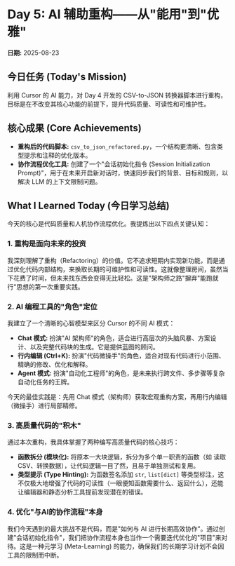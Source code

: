 
# Day 5: AI 辅助重构——从"能用"到"优雅"

**日期:** 2025-08-23

## 今日任务 (Today's Mission)

利用 Cursor 的 AI 能力，对 Day 4 开发的 CSV-to-JSON 转换器脚本进行重构，目标是在不改变其核心功能的前提下，提升代码质量、可读性和可维护性。

## 核心成果 (Core Achievements)

- **重构后的代码脚本:** `csv_to_json_refactored.py`，一个结构更清晰、包含类型提示和注释的优化版本。
- **协作流程优化工具:** 创建了一个"会话初始化指令 (Session Initialization Prompt)"，用于在未来开启新对话时，快速同步我们的背景、目标和规则，以解决 LLM 的上下文限制问题。

## What I Learned Today (今日学习总结)

今天的核心是代码质量和人机协作流程优化。我提炼出以下四点关键认知：

### 1. 重构是面向未来的投资

我深刻理解了重构（Refactoring）的价值。它不追求短期内实现新功能，而是通过优化代码内部结构，来换取长期的可维护性和可读性。这就像整理房间，虽然当下花费了时间，但未来找东西会变得无比轻松。这是"架构师之路"摒弃"能跑就行"思想的第一次重要实践。

### 2. AI 编程工具的"角色"定位

我建立了一个清晰的心智模型来区分 Cursor 的不同 AI 模式：

- **Chat 模式:** 扮演"AI 架构师"的角色，适合进行高层次的头脑风暴、方案设计、以及完整代码块的生成。它是提供蓝图的顾问。
- **行内编辑 (Ctrl+K):** 扮演"代码微操手"的角色，适合对现有代码进行小范围、精确的修改、优化和解释。
- **Agent 模式:** 扮演"自动化工程师"的角色，是未来执行跨文件、多步骤等复杂自动化任务的王牌。

今天的最佳实践是：先用 Chat 模式（架构师）获取宏观重构方案，再用行内编辑（微操手）进行局部精修。

### 3. 高质量代码的"积木"

通过本次重构，我具体掌握了两种编写高质量代码的核心技巧：

- **函数拆分 (模块化):** 将原本一大块逻辑，拆分为多个单一职责的函数（如 读取CSV、转换数据），让代码逻辑一目了然，且易于单独测试和复用。
- **类型提示 (Type Hinting):** 为函数签名添加 `str`, `list[dict]` 等类型标注，这不仅极大地增强了代码的可读性（一眼便知函数需要什么、返回什么），还能让编辑器和静态分析工具提前发现潜在的错误。

### 4. 优化"与AI的协作流程"本身

我们今天遇到的最大挑战不是代码，而是"如何与 AI 进行长期高效协作"。通过创建"会话初始化指令"，我们把协作流程本身也当作一个需要迭代优化的"项目"来对待。这是一种元学习 (Meta-Learning) 的能力，确保我们的长期学习计划不会因工具的限制而中断。
